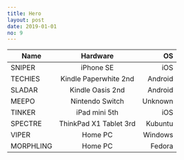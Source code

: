 ```yaml
---
title: Hero
layout: post
date: 2019-01-01
no: 9
---
```


|Name|Hardware|OS|
|------|:----:|-----:|
|SNIPER|iPhone SE|iOS|
|TECHIES|Kindle Paperwhite 2nd|Android|
|SLADAR|Kindle Oasis 2nd|Android|
|MEEPO|Nintendo Switch|Unknown|
|TINKER|iPad mini 5th|iOS|
|SPECTRE|ThinkPad X1 Tablet 3rd|Kubuntu|
|VIPER|Home PC|Windows|
|MORPHLING|Home PC|Fedora|
